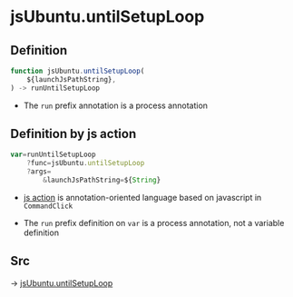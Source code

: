 # jsUbuntu.untilSetupLoop

## Definition

```js.js
function jsUbuntu.untilSetupLoop(
	${launchJsPathString},
) -> runUntilSetupLoop
```

- The `run` prefix annotation is a process annotation
## Definition by js action

```js.js
var=runUntilSetupLoop
	?func=jsUbuntu.untilSetupLoop
	?args=
		&launchJsPathString=${String}
```

- [js action](#) is annotation-oriented language based on javascript in `CommandClick`

- The `run` prefix definition on `var` is a process annotation, not a variable definition

## Src

-> [jsUbuntu.untilSetupLoop](https://github.com/puutaro/CommandClick/blob/master/app/src/main/java/com/puutaro/commandclick/fragment_lib/terminal_fragment/js_interface/JsUbuntu.kt#L276)


